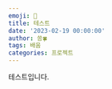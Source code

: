 ```yaml
---
emoji: 🔮
title: 테스트
date: '2023-02-19 00:00:00'
author: 씅🍀
tags: 배움
categories: 프로젝트
---
```


테스트입니다.
